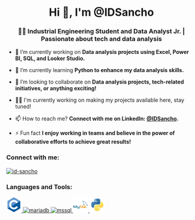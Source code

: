<h1 align="center">Hi 👋, I'm @IDSancho</h1>
<h3 align="center">👨‍💻 Industrial Engineering Student and Data Analyst Jr. | Passionate about tech and data analysis
</h3>



- 🔭 I’m currently working on **Data analysis projects using Excel, Power BI, SQL, and Looker Studio.**

- 🌱 I’m currently learning **Python to enhance my data analysis skills.**

- 👯 I’m looking to collaborate on **Data analysis projects, tech-related initiatives, or anything exciting!**

- 👨‍💻 I'm currently working on making my projects available here, stay tuned!

- 📫 How to reach me? **Connect with me on LinkedIn: [@IDSancho](https://www.linkedin.com/in/id-sancho/).**

- ⚡ Fun fact **I enjoy working in teams and believe in the power of collaborative efforts to achieve great results!**

<h3 align="left">Connect with me:</h3>
<p align="left">
<a href="https://linkedin.com/in/id-sancho" target="blank"><img align="center" src="https://raw.githubusercontent.com/rahuldkjain/github-profile-readme-generator/master/src/images/icons/Social/linked-in-alt.svg" alt="id-sancho" height="30" width="40" /></a>
</p>


<h3 align="left">Languages and Tools:</h3>
<p align="left"> <a href="https://www.cprogramming.com/" target="_blank" rel="noreferrer"> <img src="https://raw.githubusercontent.com/devicons/devicon/master/icons/c/c-original.svg" alt="c" width="40" height="40"/> </a> <a href="https://mariadb.org/" target="_blank" rel="noreferrer"> <img src="https://www.vectorlogo.zone/logos/mariadb/mariadb-icon.svg" alt="mariadb" width="40" height="40"/> </a> <a href="https://www.microsoft.com/en-us/sql-server" target="_blank" rel="noreferrer"> <img src="https://www.svgrepo.com/show/303229/microsoft-sql-server-logo.svg" alt="mssql" width="40" height="40"/> </a> <a href="https://www.mysql.com/" target="_blank" rel="noreferrer"> <img src="https://raw.githubusercontent.com/devicons/devicon/master/icons/mysql/mysql-original-wordmark.svg" alt="mysql" width="40" height="40"/> </a> <a href="https://www.python.org" target="_blank" rel="noreferrer"> <img src="https://raw.githubusercontent.com/devicons/devicon/master/icons/python/python-original.svg" alt="python" width="40" height="40"/> </a> </p>
